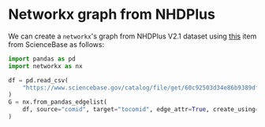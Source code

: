 # Networkx graph from NHDPlus

We can create a `networkx`'s graph from NHDPlus V2.1 dataset using
[this](https://www.sciencebase.gov/catalog/item/60c92503d34e86b9389df1c9)
item from ScienceBase as follows:

```python
import pandas as pd
import networkx as nx

df = pd.read_csv(
    "https://www.sciencebase.gov/catalog/file/get/60c92503d34e86b9389df1c9?f=__disk__4a%2Ff7%2F3e%2F4af73ee0ec6d2be1221e3dde541c6fe3c195e1bf"
)
G = nx.from_pandas_edgelist(
    df, source="comid", target="tocomid", edge_attr=True, create_using=nx.DiGraph
)
```
